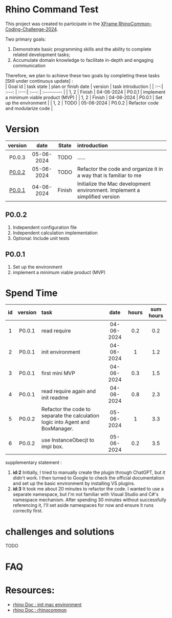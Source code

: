 ﻿
# Rhino Command Test

This project was created to participate in the [XFrame RhinoCommon-Coding-Challenge-2024](https://github.com/X-Frame/RhinoCommon-Coding-Challenge-2024).

Two primary goals:
1. Demonstrate basic programming skills and the ability to complete related development tasks;
2. Accumulate domain knowledge to facilitate in-depth and engaging communication  

Therefore, we plan to achieve these two goals by completing these tasks [Still under continuous update] :  
| Goal id | task state | plan or finish date | version | task introduction |
| :--:| :---: | :---:| :---: | :--------- |
| 1, 2 | Finish | 04-06-2024 | P0.0,1 | implement a minimum viable product (MVP) |
| 1, 2 | Finish | 04-06-2024 | P0.0.1 | Set up the environment  |
| 1, 2 | TODO   | 05-06-2024 | P0.0.2 | Refactor code and modularize code |


# Version  
| version | date | State | introduction |
| :--:| :---: | :---: | :----- |
| P0.0.3 | 05-06-2024 | TODO   | ...... |
| [P0.0.2](#p0-0-2) | 05-06-2024 | TODO   | Refactor the code and organize it in a way that is familiar to me |
| [P0.0.1](#p0-0-1) | 04-06-2024 | Finish | Initialize the Mac development environment. Implement a simplified version |

## P0.0.2
1. Independent configuration file
2. Independent calculation implementation
3. Optional: Include unit tests

## P0.0.1  
1. Set up the environment
2. implement a minimum viable product (MVP)


# Spend Time  
| id | version |task | date | hours | sum hours |
| :--:| :--: | :------ | :---:| :---: | :---: |
| 1 | P0.0.1 | read require | 04-06-2024 | 0.2 | 0.2 |
| 2 | P0.0.1 | init environment | 04-06-2024 | 1 | 1.2  |
| 3 | P0.0.1 | first mini MVP | 04-06-2024 | 0.3 | 1.5  |
| 4 | P0.0.1 | read require again and init readme   | 04-06-2024 | 0.8 | 2.3 |
| 5 | P0.0.2 | Refactor the code to separate the calculation logic into Agent and BoxManager. | 05-06-2024 | 1 | 3.3  |
| 6 | P0.0.2 | use InstanceObecjt to impl box. | 05-06-2024 | 0.2 | 3.5  |

supplementary statement :
1. **id:2** Initially, I tried to manually create the plugin through ChatGPT, but it didn't work. I then turned to Google to check the official documentation and set up the basic environment by installing VS plugins.
2. **id:3** It took me about 20 minutes to refactor the code. I wanted to use a separate namespace, but I'm not familiar with Visual Studio and C#'s namespace mechanism. After spending 30 minutes without successfully referencing it, I'll set aside namespaces for now and ensure it runs correctly first.

# challenges and solutions  
TODO

# FAQ  



# Resources:
* [rhino Doc  : init mac environment](https://developer.rhino3d.com/guides/rhinocommon/your-first-plugin-mac/)
* [rhino Doc : rhinocommon](https://developer.rhino3d.com/samples/#rhinocommon)
